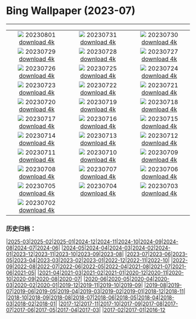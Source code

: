 # Bing Wallpaper (2023-07)
**************
| | | |
|:-:|:-:|:-:|
| ![](https://www.bing.com/th?id=OHR.Corse_FR-FR1073041933_1920x1080.jpg) 20230801 [download 4k](https://www.bing.com/th?id=OHR.Corse_FR-FR1073041933_UHD.jpg) | ![](https://www.bing.com/th?id=OHR.RockHouse_FR-FR0741762840_1920x1080.jpg) 20230731 [download 4k](https://www.bing.com/th?id=OHR.RockHouse_FR-FR0741762840_UHD.jpg) | ![](https://www.bing.com/th?id=OHR.PalouseHills_FR-FR4301002543_1920x1080.jpg) 20230730 [download 4k](https://www.bing.com/th?id=OHR.PalouseHills_FR-FR4301002543_UHD.jpg) |
| ![](https://www.bing.com/th?id=OHR.TigerIndia_FR-FR3985203091_1920x1080.jpg) 20230729 [download 4k](https://www.bing.com/th?id=OHR.TigerIndia_FR-FR3985203091_UHD.jpg) | ![](https://www.bing.com/th?id=OHR.SanBlasIslands_FR-FR9472873126_1920x1080.jpg) 20230728 [download 4k](https://www.bing.com/th?id=OHR.SanBlasIslands_FR-FR9472873126_UHD.jpg) | ![](https://www.bing.com/th?id=OHR.ParisLouvre_FR-FR5432483778_1920x1080.jpg) 20230727 [download 4k](https://www.bing.com/th?id=OHR.ParisLouvre_FR-FR5432483778_UHD.jpg) |
| ![](https://www.bing.com/th?id=OHR.MangrovePark_FR-FR4639124985_1920x1080.jpg) 20230726 [download 4k](https://www.bing.com/th?id=OHR.MangrovePark_FR-FR4639124985_UHD.jpg) | ![](https://www.bing.com/th?id=OHR.LasLagunas_FR-FR3669539536_1920x1080.jpg) 20230725 [download 4k](https://www.bing.com/th?id=OHR.LasLagunas_FR-FR3669539536_UHD.jpg) | ![](https://www.bing.com/th?id=OHR.ZebraCousins_FR-FR2999033632_1920x1080.jpg) 20230724 [download 4k](https://www.bing.com/th?id=OHR.ZebraCousins_FR-FR2999033632_UHD.jpg) |
| ![](https://www.bing.com/th?id=OHR.TeaEstate_FR-FR1261818275_1920x1080.jpg) 20230723 [download 4k](https://www.bing.com/th?id=OHR.TeaEstate_FR-FR1261818275_UHD.jpg) | ![](https://www.bing.com/th?id=OHR.HammockDay_FR-FR0846527389_1920x1080.jpg) 20230722 [download 4k](https://www.bing.com/th?id=OHR.HammockDay_FR-FR0846527389_UHD.jpg) | ![](https://www.bing.com/th?id=OHR.BridgeNorway_FR-FR0244724672_1920x1080.jpg) 20230721 [download 4k](https://www.bing.com/th?id=OHR.BridgeNorway_FR-FR0244724672_UHD.jpg) |
| ![](https://www.bing.com/th?id=OHR.MoonDayArtemis_FR-FR9915827128_1920x1080.jpg) 20230720 [download 4k](https://www.bing.com/th?id=OHR.MoonDayArtemis_FR-FR9915827128_UHD.jpg) | ![](https://www.bing.com/th?id=OHR.CrescentLake_FR-FR9533506329_1920x1080.jpg) 20230719 [download 4k](https://www.bing.com/th?id=OHR.CrescentLake_FR-FR9533506329_UHD.jpg) | ![](https://www.bing.com/th?id=OHR.BucerosBicornis_FR-FR2890975203_1920x1080.jpg) 20230718 [download 4k](https://www.bing.com/th?id=OHR.BucerosBicornis_FR-FR2890975203_UHD.jpg) |
| ![](https://www.bing.com/th?id=OHR.CavanCastle_FR-FR1987421651_1920x1080.jpg) 20230717 [download 4k](https://www.bing.com/th?id=OHR.CavanCastle_FR-FR1987421651_UHD.jpg) | ![](https://www.bing.com/th?id=OHR.BearHoleBrook_FR-FR1214130795_1920x1080.jpg) 20230716 [download 4k](https://www.bing.com/th?id=OHR.BearHoleBrook_FR-FR1214130795_UHD.jpg) | ![](https://www.bing.com/th?id=OHR.AvignonPope_FR-FR9286778521_1920x1080.jpg) 20230715 [download 4k](https://www.bing.com/th?id=OHR.AvignonPope_FR-FR9286778521_UHD.jpg) |
| ![](https://www.bing.com/th?id=OHR.BastilleDay_FR-FR9015357595_1920x1080.jpg) 20230714 [download 4k](https://www.bing.com/th?id=OHR.BastilleDay_FR-FR9015357595_UHD.jpg) | ![](https://www.bing.com/th?id=OHR.ZhangyeGeopark_FR-FR4605249470_1920x1080.jpg) 20230713 [download 4k](https://www.bing.com/th?id=OHR.ZhangyeGeopark_FR-FR4605249470_UHD.jpg) | ![](https://www.bing.com/th?id=OHR.NakupendaBeach_FR-FR4192491040_1920x1080.jpg) 20230712 [download 4k](https://www.bing.com/th?id=OHR.NakupendaBeach_FR-FR4192491040_UHD.jpg) |
| ![](https://www.bing.com/th?id=OHR.WorldPopDay_FR-FR3886647732_1920x1080.jpg) 20230711 [download 4k](https://www.bing.com/th?id=OHR.WorldPopDay_FR-FR3886647732_UHD.jpg) | ![](https://www.bing.com/th?id=OHR.SomersetLavender_FR-FR5291650955_1920x1080.jpg) 20230710 [download 4k](https://www.bing.com/th?id=OHR.SomersetLavender_FR-FR5291650955_UHD.jpg) | ![](https://www.bing.com/th?id=OHR.MoselleRiver_FR-FR3280555983_1920x1080.jpg) 20230709 [download 4k](https://www.bing.com/th?id=OHR.MoselleRiver_FR-FR3280555983_UHD.jpg) |
| ![](https://www.bing.com/th?id=OHR.Holidays_FR-FR3009549793_1920x1080.jpg) 20230708 [download 4k](https://www.bing.com/th?id=OHR.Holidays_FR-FR3009549793_UHD.jpg) | ![](https://www.bing.com/th?id=OHR.CocoaPods_FR-FR2382052379_1920x1080.jpg) 20230707 [download 4k](https://www.bing.com/th?id=OHR.CocoaPods_FR-FR2382052379_UHD.jpg) | ![](https://www.bing.com/th?id=OHR.KissingPenguins_FR-FR5209643436_1920x1080.jpg) 20230706 [download 4k](https://www.bing.com/th?id=OHR.KissingPenguins_FR-FR5209643436_UHD.jpg) |
| ![](https://www.bing.com/th?id=OHR.CorfuBeach_FR-FR0913715646_1920x1080.jpg) 20230705 [download 4k](https://www.bing.com/th?id=OHR.CorfuBeach_FR-FR0913715646_UHD.jpg) | ![](https://www.bing.com/th?id=OHR.CooperChapel_FR-FR0470140705_1920x1080.jpg) 20230704 [download 4k](https://www.bing.com/th?id=OHR.CooperChapel_FR-FR0470140705_UHD.jpg) | ![](https://www.bing.com/th?id=OHR.CoyoteBanff_FR-FR9574974199_1920x1080.jpg) 20230703 [download 4k](https://www.bing.com/th?id=OHR.CoyoteBanff_FR-FR9574974199_UHD.jpg) |
| ![](https://www.bing.com/th?id=OHR.HalfwayBoats_FR-FR9069255217_1920x1080.jpg) 20230702 [download 4k](https://www.bing.com/th?id=OHR.HalfwayBoats_FR-FR9069255217_UHD.jpg) |  |  |

### 历史归档：

|[2025-03](/../2025-03/2025-03.md)|[2025-02](/../2025-02/2025-02.md)|[2025-01](/../2025-01/2025-01.md)|[2024-12](/../2024-12/2024-12.md)|[2024-11](/../2024-11/2024-11.md)|[2024-10](/../2024-10/2024-10.md)|[2024-09](/../2024-09/2024-09.md)|[2024-08](/../2024-08/2024-08.md)|[2024-07](/../2024-07/2024-07.md)|[2024-06](/../2024-06/2024-06.md)|
|[2024-05](/../2024-05/2024-05.md)|[2024-04](/../2024-04/2024-04.md)|[2024-03](/../2024-03/2024-03.md)|[2024-02](/../2024-02/2024-02.md)|[2024-01](/../2024-01/2024-01.md)|[2023-12](/../2023-12/2023-12.md)|[2023-11](/../2023-11/2023-11.md)|[2023-10](/../2023-10/2023-10.md)|[2023-09](/../2023-09/2023-09.md)|[2023-08](/../2023-08/2023-08.md)|
|[2023-07](/2023-07.md)|[2023-06](/../2023-06/2023-06.md)|[2023-05](/../2023-05/2023-05.md)|[2023-04](/../2023-04/2023-04.md)|[2023-03](/../2023-03/2023-03.md)|[2023-02](/../2023-02/2023-02.md)|[2023-01](/../2023-01/2023-01.md)|[2022-12](/../2022-12/2022-12.md)|[2022-11](/../2022-11/2022-11.md)|[2022-10](/../2022-10/2022-10.md)|
|[2022-09](/../2022-09/2022-09.md)|[2022-08](/../2022-08/2022-08.md)|[2022-07](/../2022-07/2022-07.md)|[2022-06](/../2022-06/2022-06.md)|[2022-05](/../2022-05/2022-05.md)|[2022-04](/../2022-04/2022-04.md)|[2021-08](/../2021-08/2021-08.md)|[2021-07](/../2021-07/2021-07.md)|[2021-06](/../2021-06/2021-06.md)|[2021-05](/../2021-05/2021-05.md)|
|[2021-04](/../2021-04/2021-04.md)|[2021-03](/../2021-03/2021-03.md)|[2021-02](/../2021-02/2021-02.md)|[2021-01](/../2021-01/2021-01.md)|[2020-12](/../2020-12/2020-12.md)|[2020-11](/../2020-11/2020-11.md)|[2020-10](/../2020-10/2020-10.md)|[2020-09](/../2020-09/2020-09.md)|[2020-08](/../2020-08/2020-08.md)|[2020-07](/../2020-07/2020-07.md)|
|[2020-06](/../2020-06/2020-06.md)|[2020-05](/../2020-05/2020-05.md)|[2020-04](/../2020-04/2020-04.md)|[2020-03](/../2020-03/2020-03.md)|[2020-02](/../2020-02/2020-02.md)|[2020-01](/../2020-01/2020-01.md)|[2019-12](/../2019-12/2019-12.md)|[2019-11](/../2019-11/2019-11.md)|[2019-10](/../2019-10/2019-10.md)|[2019-09](/../2019-09/2019-09.md)|
|[2019-08](/../2019-08/2019-08.md)|[2019-07](/../2019-07/2019-07.md)|[2019-06](/../2019-06/2019-06.md)|[2019-05](/../2019-05/2019-05.md)|[2019-04](/../2019-04/2019-04.md)|[2019-03](/../2019-03/2019-03.md)|[2019-02](/../2019-02/2019-02.md)|[2019-01](/../2019-01/2019-01.md)|[2018-12](/../2018-12/2018-12.md)|[2018-11](/../2018-11/2018-11.md)|
|[2018-10](/../2018-10/2018-10.md)|[2018-09](/../2018-09/2018-09.md)|[2018-08](/../2018-08/2018-08.md)|[2018-07](/../2018-07/2018-07.md)|[2018-06](/../2018-06/2018-06.md)|[2018-05](/../2018-05/2018-05.md)|[2018-04](/../2018-04/2018-04.md)|[2018-03](/../2018-03/2018-03.md)|[2018-02](/../2018-02/2018-02.md)|[2018-01](/../2018-01/2018-01.md)|
|[2017-12](/../2017-12/2017-12.md)|[2017-11](/../2017-11/2017-11.md)|[2017-10](/../2017-10/2017-10.md)|[2017-09](/../2017-09/2017-09.md)|[2017-08](/../2017-08/2017-08.md)|[2017-07](/../2017-07/2017-07.md)|[2017-06](/../2017-06/2017-06.md)|[2017-05](/../2017-05/2017-05.md)|[2017-04](/../2017-04/2017-04.md)|[2017-03](/../2017-03/2017-03.md)|
|[2017-02](/../2017-02/2017-02.md)|[2017-01](/../2017-01/2017-01.md)|[2016-12](/../2016-12/2016-12.md)